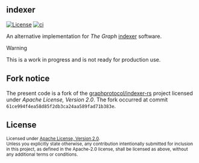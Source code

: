 indexer
-------

[![License](https://img.shields.io/badge/License-Apache_2.0-blue.svg)](./LICENSE)
[![ci](https://github.com/LNSD/indexer/actions/workflows/ci.yml/badge.svg)](https://github.com/LNSD/indexer/actions/workflows/ci.yml)

An alternative implementation for _The Graph_ [indexer](https://github.com/graphprotocol/indexer) software.

> [!Warning]
> This is a work in progress and is not ready for production use.

## Fork notice

The present code is a fork of the [graphprotocol/indexer-rs](https://github.com/graphprotocol/indexer-rs) project
licensed under _Apache License, Version 2.0_. The fork occurred at commit `61ce994f4ea58d85f2db3ca24aa589fad71b383e`.


## License

<sup>
Licensed under <a href="LICENSE">Apache License, Version 2.0</a>.
</sup>

<br>

<sub>
Unless you explicitly state otherwise, any contribution intentionally submitted
for inclusion in this project, as defined in the Apache-2.0 license, shall be 
licensed as above, without any additional terms or conditions.
</sub>